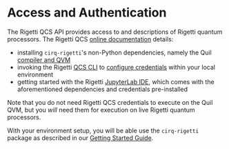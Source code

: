 # Access and Authentication

The Rigetti QCS API provides access to and descriptions of Rigetti quantum processors. The Rigetti QCS [online documentation](https://docs.rigetti.com) details:

* installing `cirq-rigetti`'s non-Python dependencies, namely the Quil [compiler and QVM](https://docs.rigetti.com/qcs/getting-started/installing-locally#install-the-compiler-and-qvm)
* invoking the Rigetti [QCS CLI](https://docs.rigetti.com/qcs/references/qcs-cli) to [configure credentials](https://docs.rigetti.com/qcs/guides/using-the-qcs-cli#configuring-credentials) within your local environment
* getting started with the Rigetti [JupyterLab IDE](https://docs.rigetti.com/qcs/getting-started/jupyterlab-ide), which comes with the aforementioned dependencies and credentials pre-installed

Note that you do not need Rigetti QCS credentials to execute on the Quil QVM, but you _will_ need them for execution on live Rigetti quantum processors.

With your environment setup, you will be able use the `cirq-rigetti` package as described in our [Getting Started Guide](/cirq/hardware/rigetti/getting_started.ipynb).